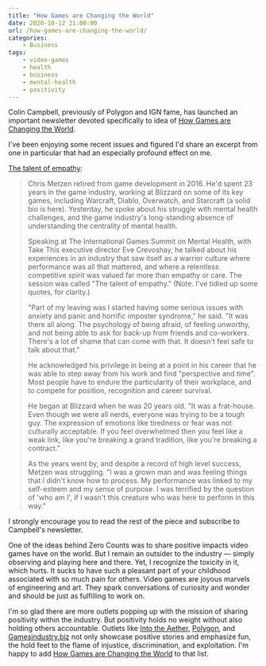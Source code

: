 ```yaml
---
title: "How Games are Changing the World"
date: 2020-10-12 21:00:00
url: /how-games-are-changing-the-world/
categories:
    - Business
tags:
    - video-games
    - health
    - business
    - mental-health
    - positivity
---
```


Colin Campbell, previously of Polygon and IGN fame, has launched an important newsletter devoted specifically to idea of [How Games are Changing the World](https://howgameschangetheworld.com/).

I've been enjoying some recent issues and figured I'd share an excerpt from one in particular that had an especially profound effect on me.

[The talent of empathy](http://campbellnotes.com/how-games-change-world-october-9-chris-metzen-mental-health/):

> Chris Metzen retired from game development in 2016. He'd spent 23 years in the game industry, working at Blizzard on some of its key games, including Warcraft, Diablo, Overwatch, and Starcraft (a solid bio is here). Yesterday, he spoke about his struggle with mental health challenges, and the game industry's long-standing absence of understanding the centrality of mental health. 
> 
> Speaking at The International Games Summit on Mental Health, with Take This executive director Eve Crevoshay, he talked about his experiences in an industry that saw itself as a warrior culture where performance was all that mattered, and where a relentless competitive spirit was valued far more than empathy or care. The session was called "The talent of empathy." (Note. I've tidied up some quotes, for clarity.)
> 
> "Part of my leaving was I started having some serious issues with anxiety and panic and horrific imposter syndrome," he said. "It was there all along. The psychology of being afraid, of feeling unworthy, and not being able to ask for back-up from friends and co-workers. There's a lot of shame that can come with that. It doesn't feel safe to talk about that."
> 
> He acknowledged his privilege in being at a point in his career that he was able to step away from his work and find "perspective and time". Most people have to endure the particularity of their workplace, and to compete for position, recognition and career survival. 
> 
> He began at Blizzard when he was 20 years old. "It was a frat-house. Even though we were all nerds, everyone was trying to be a tough guy. The expression of emotions like tiredness or fear was not culturally acceptable. If you feel overwhelmed then you feel like a weak link, like you're breaking a grand tradition, like you're breaking a contract."
> 
> As the years went by, and despite a record of high level success, Metzen was struggling. "I was a grown man and was feeling things that I didn't know how to process. My performance was linked to my self-esteem and my sense of purpose. I was terrified by the question of 'who am I', if I wasn't this creature who was here to perform in this way."

I strongly encourage you to read the rest of the piece and subscribe to Campbell's newsletter.

One of the ideas behind Zero Counts was to share positive impacts video games have on the world. But I remain an outsider to the industry — simply observing and playing here and there. Yet, I recognize the toxicity in it, which hurts. It sucks to have such a pleasant part of your childhood associated with so much pain for others. Video games are joyous marvels of engineering and art. They spark conversations of curiosity and wonder and should be just as fulfilling to work on.

I'm so glad there are more outlets popping up with the mission of sharing positivity within the industry. But positivity holds no weight without also holding others accountable. Outlets like [Into the Aether](https://intothecast.online), [Polygon](https://www.polygon.com), and [Gamesindustry.biz](https://www.gamesindustry.biz) not only showcase positive stories and emphasize fun, the hold feet to the flame of injustice, discrimination, and exploitation. I'm happy to add [How Games are Changing the World](https://howgameschangetheworld.com/) to that list.